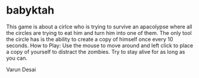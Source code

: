 # babyktah 
This game is about a cirlce who is trying to survive an apacolypse where all the circles are trying to eat him and turn him into one of them.  The only tool the circle has is the ability to create a copy of himself once every 10 seconds.
How to Play:
Use the mouse to move around and left click to place a copy of yourself to distract the zombies. Try to stay alive for as long as you can.

Varun Desai
